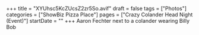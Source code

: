 +++
title = "XYUhsc5KcZUcsZ2zr5So.avif"
draft = false
tags = ["Photos"]
categories = ["ShowBiz Pizza Place"]
pages = ["Crazy Colander Head Night (Event)"]
startDate = ""
+++
Aaron Fechter next to a colander wearing Billy Bob
